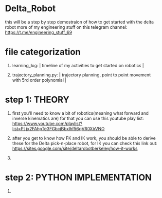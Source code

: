 # Delta_Robot

 this will be a step by step demostraion of how to get started with the delta robot
 more of my engineering stuff on this telegram channel: 
 https://t.me/engineering_stuff_69

# file categorization

 1. learning_log: | timeline of my activities to get started on robotics |
 
 2. trajectory_planning.py: | trajectory planning, point to point movement with 5rd order polynomial |

# step 1: THEORY

 1. first you'll need to know a bit of robotics(meaning what forward and inverse kinematics are)
    for that you can use this youtube play list:
    https://www.youtube.com/playlist?list=PLjx2FAhpTe3FGbcjBbxlhf56qVR0XbVNO
 
 2. after you get to know how FK and IK work, you should be able to derive these for the Delta pick-n-place robot, for IK you can 
    check this link out:
    https://sites.google.com/site/deltarobotberkeley/how-it-works

 3. 

# step 2: PYTHON IMPLEMENTATION 

 1. 